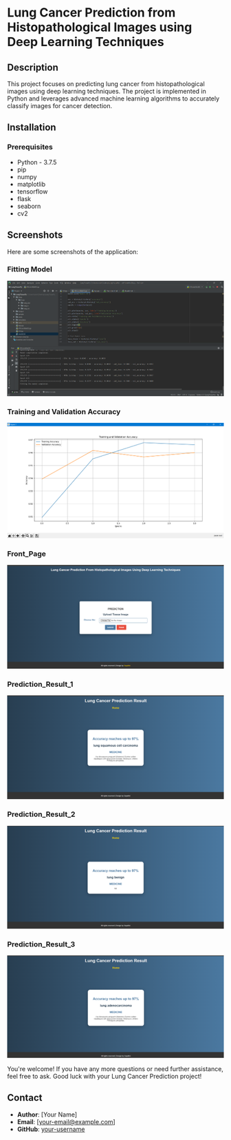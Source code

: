 # Lung Cancer Prediction from Histopathological Images using Deep Learning Techniques

## Description
This project focuses on predicting lung cancer from histopathological images using deep learning techniques. The project is implemented in Python and leverages advanced machine learning algorithms to accurately classify images for cancer detection.


## Installation
### Prerequisites
- Python - 3.7.5
- pip
- numpy
- matplotlib
- tensorflow
- flask
- seaborn
- cv2 

## Screenshots
Here are some screenshots of the application:

### Fitting Model
![Fitting_Model](Screenshots/Fitting_Model.png)

### Training and Validation Accuracy
![Train_Validation_Accuracy](Screenshots/Train_Validation_Accuracy.png)

### Front_Page
![Front_Page](Screenshots/Front_Page.png)

### Prediction_Result_1
![Prediction_Result_1](Screenshots/Prediction_Result_1.png)

### Prediction_Result_2
![Prediction_Result_2](Screenshots/Prediction_Result_2.png)

### Prediction_Result_3
![Prediction_Result_3](Screenshots/Prediction_Result_3.png)


You're welcome! If you have any more questions or need further assistance, feel free to ask. Good luck with your Lung Cancer Prediction project!
## Contact
- **Author**: [Your Name]
- **Email**: [your-email@example.com]
- **GitHub**: [your-username](https://github.com/your-username)

